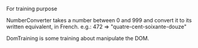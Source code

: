 For training purpose

NumberConverter takes a number between 0 and 999 and convert it to its written equivalent, in French.
e.g.: 472 => "quatre-cent-soixante-douze"

DomTraining is some training about manipulate the DOM.